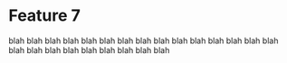 # Feature 7

blah blah blah blah blah blah blah blah blah blah blah blah blah blah blah blah blah blah blah blah blah blah blah blah